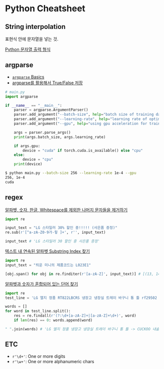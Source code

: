 # Python Cheatsheet

## String interpolation
표현식 안에 문자열을 넣는 것.

[Python 문자열 출력 형식](https://realpython.com/python-f-strings/)

## argparse

- [`argparse` Basics](https://greeksharifa.github.io/references/2019/02/12/argparse-usage/)
- [argparse를 활용해서 True/False 저장](https://noanomal.tistory.com/221)

```python
# main.py
import argparse

if __name__ == "__main__":
    parser = argparse.ArgumentParser()
    parser.add_argument("--batch-size", help="batch size of training data", type=int, default=128)
    parser.add_argument("--learning-rate", help="learning rate of optimizer", type=float, default=1e-3)
    parser.add_argument("--gpu", help="using gpu acceleration for train", action="store_true")

    args = parser.parse_args()
    print(args.batch_size, args.learning_rate)

    if args.gpu:
        device = "cuda" if torch.cuda.is_available() else "cpu"
    else:
        device = "cpu"
    print(device)

```

```bash
$ python main.py --batch-size 256 --learning-rate 1e-4 --gpu
256, 1e-4
cuda
```

## regex

[알파벳, 숫자, 한글, Whitespace를 제외한 나머지 문자들을 제거하기](https://stackoverflow.com/a/23853882)

```python
import re

input_text = "LG 스타일러 30% 할인 중!!!!! (사은품 증정)"
re.sub(r'[^a-zA-Z0-9가-힣 ]+', r'', input_text)

input_text # 'LG 스타일러 30 할인 중 사은품 증정'
```

[텍스트 내 연속된 알파벳 Substring Index 찾기]()

```python
import re
input_text = "틔운 미니의 제품코드는 L023E1"

[obj.span() for obj in re.finditer(r'[a-zA-Z]', input_text)] # [(13, 14), (17, 18)]
```

[알파벳과 숫자가 혼합되어 있는 단어 찾기]()

```python
import re
test_line = 'LG 엘지 정품 RT822LBCRS 냉장고 냉장실 트레이 바구니 통 틀 rf29502 -> CUCKOO 내솥 CRPHSXT0610FB -> 330SKBL 5B20R07657 레노버 ideapad 노트북 마더 보드 81F4 -> LG 싸이킹진공청소기호환모터보호필터세트 VC3001FHA VC3002FHA -> LG 정품 광파오븐레인지 전용 석쇠 MA921NHS MA921NMS MA922NES -> LG전자 50인치 PDP TV 50PA4500 호환형 장식장용 스탠드 26L\n'

words = []
for word in test_line.split():
    res = re.findall(r'(?:\d+[a-zA-Z]+|[a-zA-Z]+\d+)', word)
    if len(res) == 0: words.append(word)

" ".join(words) # 'LG 엘지 정품 냉장고 냉장실 트레이 바구니 통 틀 -> CUCKOO 내솥 -> 레노버 ideapad 노트북 마더 보드 -> LG 싸이킹진공청소기호환모터보호필터세트 -> LG 정품 광파오븐레인지 전용 석쇠 -> LG전자 50인치 PDP TV 호환형 장식장용 스탠드'
```

## ETC
- `r'\d+'`: One or more digits
- `r'\w+'`: One or more alphanumeric chars
